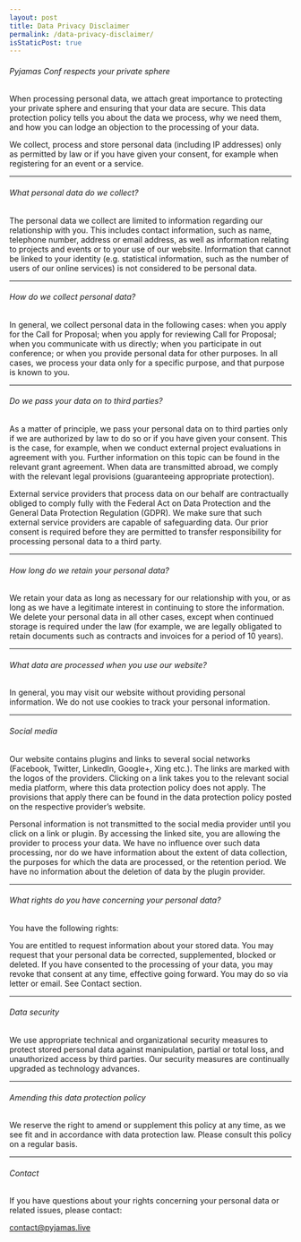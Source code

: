 ```yaml
---
layout: post
title: Data Privacy Disclaimer
permalink: /data-privacy-disclaimer/
isStaticPost: true
---
```


###### Pyjamas Conf respects your private sphere
When processing personal data, we attach great importance to protecting your private sphere and ensuring that your data are secure. This data protection policy tells you about the data we process, why we need them, and how you can lodge an objection to the processing of your data.

We collect, process and store personal data (including IP addresses) only as permitted by law or if you have given your consent, for example when registering for an event or a service.

---

###### What personal data do we collect?
The personal data we collect are limited to information regarding our relationship with you. This includes contact information, such as name, telephone number, address or email address, as well as information relating to projects and events or to your use of our website. Information that cannot be linked to your identity (e.g. statistical information, such as the number of users of our online services) is not considered to be personal data.

---

###### How do we collect personal data?
In general, we collect personal data in the following cases: when you apply for the Call for Proposal; when you apply for reviewing Call for Proposal; when you communicate with us directly; when you participate in out conference; or when you provide personal data for other purposes. In all cases, we process your data only for a specific purpose, and that purpose is known to you.

---

###### Do we pass your data on to third parties?
As a matter of principle, we pass your personal data on to third parties only if we are authorized by law to do so or if you have given your consent. This is the case, for example, when we conduct external project evaluations in agreement with you. Further information on this topic can be found in the relevant grant agreement. When data are transmitted abroad, we comply with the relevant legal provisions (guaranteeing appropriate protection).

External service providers that process data on our behalf are contractually obliged to comply fully with the Federal Act on Data Protection and the General Data Protection Regulation (GDPR). We make sure that such external service providers are capable of safeguarding data. Our prior consent is required before they are permitted to transfer responsibility for processing personal data to a third party.

---

###### How long do we retain your personal data?
We retain your data as long as necessary for our relationship with you, or as long as we have a legitimate interest in continuing to store the information. We delete your personal data in all other cases, except when continued storage is required under the law (for example, we are legally obligated to retain documents such as contracts and invoices for a period of 10 years).

---

###### What data are processed when you use our website?
In general, you may visit our website without providing personal information. We do not use cookies to track your personal information.

---

###### Social media
Our website contains plugins and links to several social networks (Facebook, Twitter, LinkedIn, Google+, Xing etc.). The links are marked with the logos of the providers. Clicking on a link takes you to the relevant social media platform, where this data protection policy does not apply. The provisions that apply there can be found in the data protection policy posted on the respective provider’s website.

Personal information is not transmitted to the social media provider until you click on a link or plugin. By accessing the linked site, you are allowing the provider to process your data. We have no influence over such data processing, nor do we have information about the extent of data collection, the purposes for which the data are processed, or the retention period. We have no information about the deletion of data by the plugin provider.

---

###### What rights do you have concerning your personal data?
You have the following rights:

You are entitled to request information about your stored data.
You may request that your personal data be corrected, supplemented, blocked or deleted.
If you have consented to the processing of your data, you may revoke that consent at any time, effective going forward.
You may do so via letter or email. See Contact section.

---

###### Data security
We use appropriate technical and organizational security measures to protect stored personal data against manipulation, partial or total loss, and unauthorized access by third parties. Our security measures are continually upgraded as technology advances.

---

###### Amending this data protection policy
We reserve the right to amend or supplement this policy at any time, as we see fit and in accordance with data protection law. Please consult this policy on a regular basis.

---

###### Contact
If you have questions about your rights concerning your personal data or related issues, please contact:

[contact@pyjamas.live](mailto:contact@pyjamas.live)
